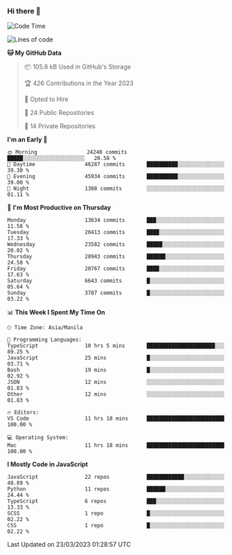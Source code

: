 ### Hi there 👋

<!--START_SECTION:waka-->
![Code Time](http://img.shields.io/badge/Code%20Time-163%20hrs%2044%20mins-blue)

![Lines of code](https://img.shields.io/badge/From%20Hello%20World%20I%27ve%20Written-55.2%20million%20lines%20of%20code-blue)

**🐱 My GitHub Data** 

> 📦 105.8 kB Used in GitHub's Storage 
 > 
> 🏆 426 Contributions in the Year 2023
 > 
> 💼 Opted to Hire
 > 
> 📜 24 Public Repositories 
 > 
> 🔑 14 Private Repositories 
 > 
**I'm an Early 🐤** 

```text
🌞 Morning                24240 commits       █████░░░░░░░░░░░░░░░░░░░░   20.58 % 
🌆 Daytime                46287 commits       ██████████░░░░░░░░░░░░░░░   39.30 % 
🌃 Evening                45934 commits       ██████████░░░░░░░░░░░░░░░   39.00 % 
🌙 Night                  1308 commits        ░░░░░░░░░░░░░░░░░░░░░░░░░   01.11 % 
```
📅 **I'm Most Productive on Thursday** 

```text
Monday                   13634 commits       ███░░░░░░░░░░░░░░░░░░░░░░   11.58 % 
Tuesday                  20413 commits       ████░░░░░░░░░░░░░░░░░░░░░   17.33 % 
Wednesday                23582 commits       █████░░░░░░░░░░░░░░░░░░░░   20.02 % 
Thursday                 28943 commits       ██████░░░░░░░░░░░░░░░░░░░   24.58 % 
Friday                   20767 commits       ████░░░░░░░░░░░░░░░░░░░░░   17.63 % 
Saturday                 6643 commits        █░░░░░░░░░░░░░░░░░░░░░░░░   05.64 % 
Sunday                   3787 commits        █░░░░░░░░░░░░░░░░░░░░░░░░   03.22 % 
```


📊 **This Week I Spent My Time On** 

```text
🕑︎ Time Zone: Asia/Manila

💬 Programming Languages: 
TypeScript               10 hrs 5 mins       ██████████████████████░░░   89.25 % 
JavaScript               25 mins             █░░░░░░░░░░░░░░░░░░░░░░░░   03.71 % 
Bash                     19 mins             █░░░░░░░░░░░░░░░░░░░░░░░░   02.92 % 
JSON                     12 mins             ░░░░░░░░░░░░░░░░░░░░░░░░░   01.83 % 
Other                    12 mins             ░░░░░░░░░░░░░░░░░░░░░░░░░   01.83 % 

🔥 Editors: 
VS Code                  11 hrs 18 mins      █████████████████████████   100.00 % 

💻 Operating System: 
Mac                      11 hrs 18 mins      █████████████████████████   100.00 % 
```

**I Mostly Code in JavaScript** 

```text
JavaScript               22 repos            ████████████░░░░░░░░░░░░░   48.89 % 
Python                   11 repos            ██████░░░░░░░░░░░░░░░░░░░   24.44 % 
TypeScript               6 repos             ███░░░░░░░░░░░░░░░░░░░░░░   13.33 % 
SCSS                     1 repo              █░░░░░░░░░░░░░░░░░░░░░░░░   02.22 % 
CSS                      1 repo              █░░░░░░░░░░░░░░░░░░░░░░░░   02.22 % 
```




 Last Updated on 23/03/2023 01:28:57 UTC
<!--END_SECTION:waka-->
